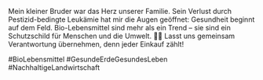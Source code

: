 Mein kleiner Bruder war das Herz unserer Familie. Sein Verlust durch Pestizid-bedingte Leukämie hat mir die Augen geöffnet: Gesundheit beginnt auf dem Feld. Bio-Lebensmittel sind mehr als ein Trend – sie sind ein Schutzschild für Menschen und die Umwelt. 🌾💚 Lasst uns gemeinsam Verantwortung übernehmen, denn jeder Einkauf zählt!

#BioLebensmittel #GesundeErdeGesundesLeben #NachhaltigeLandwirtschaft
